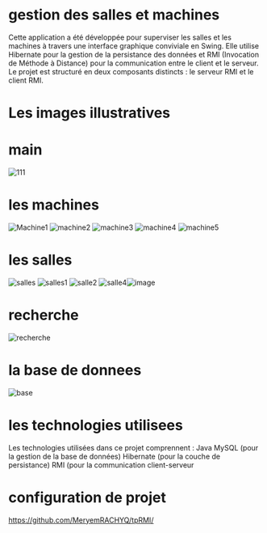 # gestion des salles et machines 
Cette application a été développée pour superviser les salles et les machines 
à travers une interface graphique conviviale en Swing. Elle utilise Hibernate
pour la gestion de la persistance des données et RMI (Invocation de Méthode à 
Distance) pour la communication entre le client et le serveur. Le projet est
structuré en deux composants distincts : le serveur RMI et le client RMI.
# Les images illustratives
# main 
![111](https://github.com/MeryemRACHYQ/tpRMI/assets/147452254/068dd597-d447-4d64-911a-fadbf58bda9a)
# les machines 
![Machine1](https://github.com/MeryemRACHYQ/tpRMI/assets/147452254/4fa23c01-7c9d-4c4f-93d4-4f1485f5f520)
![machine2](https://github.com/MeryemRACHYQ/tpRMI/assets/147452254/e8acf5c5-c1c0-4f65-91b8-0395f8a743d7)
![machine3](https://github.com/MeryemRACHYQ/tpRMI/assets/147452254/a0a9856d-63d3-4667-9274-72fe6c39c74e)
![machine4](https://github.com/MeryemRACHYQ/tpRMI/assets/147452254/c98e18f2-e680-4c91-b8d5-fb8351f364e0)
![machine5](https://github.com/MeryemRACHYQ/tpRMI/assets/147452254/3ce97d97-310e-41a0-a408-9c6dedb653e8)
# les salles 
![salles](https://github.com/MeryemRACHYQ/tpRMI/assets/147452254/48971c6b-b941-4209-9210-f19b2a08318f)
![salles1](https://github.com/MeryemRACHYQ/tpRMI/assets/147452254/465e3488-6008-4c65-af6d-4a6ce495e463)
![salle2](https://github.com/MeryemRACHYQ/tpRMI/assets/147452254/e5817e2a-7beb-4452-baf2-04098c62773f)
![salle4](https://github.com/MeryemRACHYQ/tpRMI/assets/147452254/2dc434bc-d80e-435c-b477-2d6c7e032324)![image](https://github.com/MeryemRACHYQ/tpRMI/assets/147452254/9c21b898-faa5-4d6e-97bd-1545d408a8c9)
# recherche
![recherche](https://github.com/MeryemRACHYQ/tpRMI/assets/147452254/6730a19f-cf1f-49be-8a39-f7a7ed88f09c)
# la base de donnees
![base](https://github.com/MeryemRACHYQ/tpRMI/assets/147452254/9ffae02a-0f9a-49a9-a797-8b3d39f805dd)
# les technologies utilisees 
Les technologies utilisées dans ce projet comprennent :
Java
MySQL (pour la gestion de la base de données)
Hibernate (pour la couche de persistance)
RMI (pour la communication client-serveur
# configuration de projet
https://github.com/MeryemRACHYQ/tpRMI/
